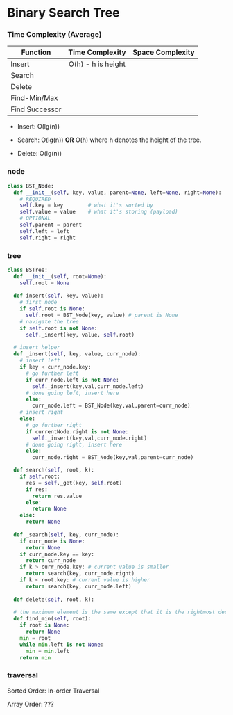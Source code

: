 # Binary Search Tree

### Time Complexity (Average)

| Function      | Time Complexity   | Space Complexity |
| ------------- |:-----------------:|:----------------:|
| Insert        | O(h) - h is height|                  |
| Search        |                   |                  |
| Delete        |                   |                  |
| Find-Min/Max  |                   |                  |
| Find Successor|                   |                  |


- Insert: O(lg(n))

- Search: O(lg(n)) **OR** O(h) where h denotes the height of the tree.

- Delete: O(lg(n))

### node
```python
class BST_Node:
  def __init__(self, key, value, parent=None, left=None, right=None):
    # REQUIRED
    self.key = key        # what it's sorted by
    self.value = value    # what it's storing (payload)
    # OPTIONAL
    self.parent = parent
    self.left = left
    self.right = right
```

### tree

```python
class BSTree:
  def __init__(self, root=None):
    self.root = None
  
  def insert(self, key, value):
    # first node
    if self.root is None:
      self.root = BST_Node(key, value) # parent is None
    # navigate the tree
    if self.root is not None:
      self._insert(key, value, self.root)
  
  # insert helper
  def _insert(self, key, value, curr_node):
    # insert left
    if key < curr_node.key:
      # go further left
      if curr_node.left is not None:
        self._insert(key,val,curr_node.left)
      # done going left, insert here
      else:
        curr_node.left = BST_Node(key,val,parent=curr_node)
    # insert right
    else:
      # go further right
      if currentNode.right is not None:
        self._insert(key,val,curr_node.right)
      # done going right, insert here
      else:
        curr_node.right = BST_Node(key,val,parent=curr_node)

  def search(self, root, k):
    if self.root:
      res = self._get(key, self.root)
      if res:
        return res.value
      else:
        return None
    else:
      return None
  
  def _search(self, key, curr_node):
    if curr_node is None:
      return None
    if curr_node.key == key:
      return curr_node
    if k > curr_node.key: # current value is smaller
      return search(key, curr_node.right)
    if k < root.key: # current value is higher
      return search(key, curr_node.left)
  
  def delete(self, root, k):
    
  # the maximum element is the same except that it is the rightmost descendent of the root
  def find_min(self, root):
    if root is None:
      return None
    min = root
    while min.left is not None:
      min = min.left
    return min
```

### traversal

Sorted Order: In-order Traversal

Array Order: ???
